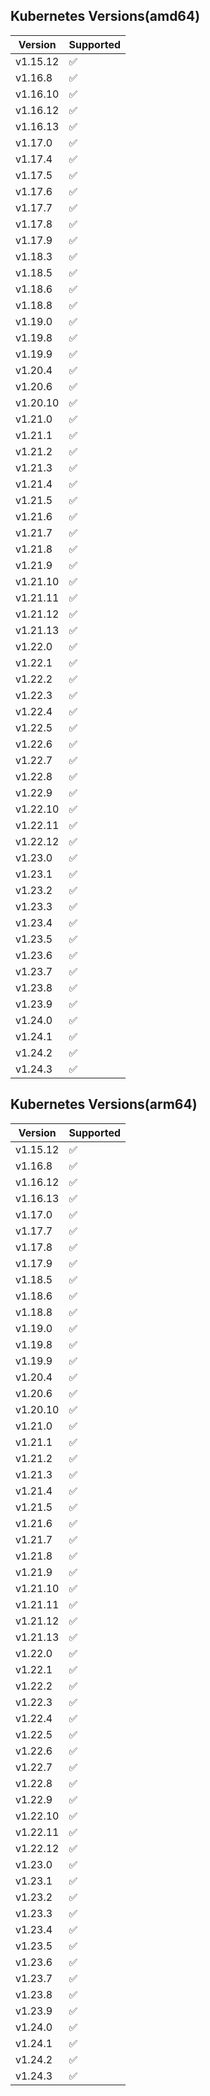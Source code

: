 ## Kubernetes Versions(amd64)
| Version  | Supported          |
|----------|--------------------|
| v1.15.12 | :white_check_mark: |
| v1.16.8  | :white_check_mark: |
| v1.16.10 | :white_check_mark: |
| v1.16.12 | :white_check_mark: |
| v1.16.13 | :white_check_mark: |
| v1.17.0  | :white_check_mark: |
| v1.17.4  | :white_check_mark: |
| v1.17.5  | :white_check_mark: |
| v1.17.6  | :white_check_mark: |
| v1.17.7  | :white_check_mark: |
| v1.17.8  | :white_check_mark: |
| v1.17.9  | :white_check_mark: |
| v1.18.3  | :white_check_mark: |
| v1.18.5  | :white_check_mark: |
| v1.18.6  | :white_check_mark: |
| v1.18.8  | :white_check_mark: |
| v1.19.0  | :white_check_mark: |
| v1.19.8  | :white_check_mark: |
| v1.19.9  | :white_check_mark: |
| v1.20.4  | :white_check_mark: |
| v1.20.6  | :white_check_mark: |
| v1.20.10 | :white_check_mark: |
| v1.21.0  | :white_check_mark: |
| v1.21.1  | :white_check_mark: |
| v1.21.2  | :white_check_mark: |
| v1.21.3  | :white_check_mark: |
| v1.21.4  | :white_check_mark: |
| v1.21.5  | :white_check_mark: |
| v1.21.6  | :white_check_mark: |
| v1.21.7  | :white_check_mark: |
| v1.21.8  | :white_check_mark: |
| v1.21.9  | :white_check_mark: |
| v1.21.10 | :white_check_mark: |
| v1.21.11 | :white_check_mark: |
| v1.21.12 | :white_check_mark: |
| v1.21.13 | :white_check_mark: |
| v1.22.0  | :white_check_mark: |
| v1.22.1  | :white_check_mark: |
| v1.22.2  | :white_check_mark: |
| v1.22.3  | :white_check_mark: |
| v1.22.4  | :white_check_mark: |
| v1.22.5  | :white_check_mark: |
| v1.22.6  | :white_check_mark: |
| v1.22.7  | :white_check_mark: |
| v1.22.8  | :white_check_mark: |
| v1.22.9  | :white_check_mark: |
| v1.22.10 | :white_check_mark: |
| v1.22.11 | :white_check_mark: |
| v1.22.12 | :white_check_mark: |
| v1.23.0  | :white_check_mark: |
| v1.23.1  | :white_check_mark: |
| v1.23.2  | :white_check_mark: |
| v1.23.3  | :white_check_mark: |
| v1.23.4  | :white_check_mark: |
| v1.23.5  | :white_check_mark: |
| v1.23.6  | :white_check_mark: |
| v1.23.7  | :white_check_mark: |
| v1.23.8  | :white_check_mark: |
| v1.23.9  | :white_check_mark: |
| v1.24.0  | :white_check_mark: |
| v1.24.1  | :white_check_mark: |
| v1.24.2  | :white_check_mark: |
| v1.24.3  | :white_check_mark: |

## Kubernetes Versions(arm64)
| Version  | Supported          |
|----------|--------------------|
| v1.15.12 | :white_check_mark: |
| v1.16.8  | :white_check_mark: |
| v1.16.12 | :white_check_mark: |
| v1.16.13 | :white_check_mark: |
| v1.17.0  | :white_check_mark: |
| v1.17.7  | :white_check_mark: |
| v1.17.8  | :white_check_mark: |
| v1.17.9  | :white_check_mark: |
| v1.18.5  | :white_check_mark: |
| v1.18.6  | :white_check_mark: |
| v1.18.8  | :white_check_mark: |
| v1.19.0  | :white_check_mark: |
| v1.19.8  | :white_check_mark: |
| v1.19.9  | :white_check_mark: |
| v1.20.4  | :white_check_mark: |
| v1.20.6  | :white_check_mark: |
| v1.20.10 | :white_check_mark: |
| v1.21.0  | :white_check_mark: |
| v1.21.1  | :white_check_mark: |
| v1.21.2  | :white_check_mark: |
| v1.21.3  | :white_check_mark: |
| v1.21.4  | :white_check_mark: |
| v1.21.5  | :white_check_mark: |
| v1.21.6  | :white_check_mark: |
| v1.21.7  | :white_check_mark: |
| v1.21.8  | :white_check_mark: |
| v1.21.9  | :white_check_mark: |
| v1.21.10 | :white_check_mark: |
| v1.21.11 | :white_check_mark: |
| v1.21.12 | :white_check_mark: |
| v1.21.13 | :white_check_mark: |
| v1.22.0  | :white_check_mark: |
| v1.22.1  | :white_check_mark: |
| v1.22.2  | :white_check_mark: |
| v1.22.3  | :white_check_mark: |
| v1.22.4  | :white_check_mark: |
| v1.22.5  | :white_check_mark: |
| v1.22.6  | :white_check_mark: |
| v1.22.7  | :white_check_mark: |
| v1.22.8  | :white_check_mark: |
| v1.22.9  | :white_check_mark: |
| v1.22.10 | :white_check_mark: |
| v1.22.11 | :white_check_mark: |
| v1.22.12 | :white_check_mark: |
| v1.23.0  | :white_check_mark: |
| v1.23.1  | :white_check_mark: |
| v1.23.2  | :white_check_mark: |
| v1.23.3  | :white_check_mark: |
| v1.23.4  | :white_check_mark: |
| v1.23.5  | :white_check_mark: |
| v1.23.6  | :white_check_mark: |
| v1.23.7  | :white_check_mark: |
| v1.23.8  | :white_check_mark: |
| v1.23.9  | :white_check_mark: |
| v1.24.0  | :white_check_mark: |
| v1.24.1  | :white_check_mark: |
| v1.24.2  | :white_check_mark: |
| v1.24.3  | :white_check_mark: |
